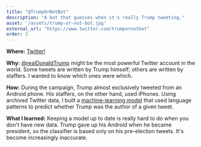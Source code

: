 ```yaml
---
title: "@TrumpOrNotBot"
description: "A bot that guesses when it's really Trump tweeting."
asset: '/assets/trump-or-not-bot.jpg'
external_url: "https://www.twitter.com/trumpornotbot"
order: 2
---
```

**Where:** [Twitter!](https://www.twitter.com/trumpornotbot)

**Why:** [@realDonaldTrump](https://twitter.com/realdonaldtrump) might be the most powerful Twitter account in the world. Some tweets are written by Trump himself; others are written by staffers. I wanted to know which ones were which.

**How:** During the campaign, Trump almost exclusively tweeted from an Android phone. His staffers, on the other hand, used iPhones. Using archived Twitter data, I built a [machine-learning model](https://github.com/arm5077/trump-twitter-classify) that used language patterns to predict whether Trump was the author of a given tweet.

**What I learned:** Keeping a model up to date is really hard to do when you don't have new data. Trump gave up his Android when he became president, so the classifier is based only on his pre-election tweets. It's become increasingly inaccurate.